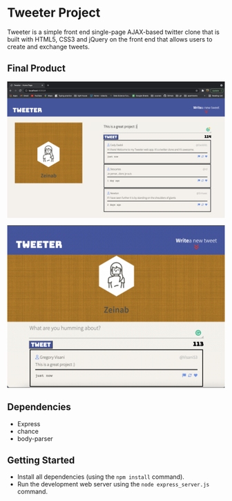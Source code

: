 # Tweeter Project

Tweeter is a simple front end single-page AJAX-based twitter clone that is built with HTML5, CSS3 and jQuery on the front end that allows users to create and exchange tweets.

## Final Product

!["screenshot of Tweeter desktop layout"](https://github.com/Zeinaaaa/tweeter/blob/master/docs/Tweeter%20Desktop%20view.png)

!["screenshot of Tweeter mobile and Ipad layout"](https://github.com/Zeinaaaa/tweeter/blob/master/docs/Tweeter%20mobile%20view.png)


## Dependencies


- Express
- chance
- body-parser


## Getting Started

- Install all dependencies (using the `npm install` command).
- Run the development web server using the `node express_server.js` command.